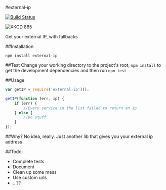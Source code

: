 #external-ip

[![Build Status](https://travis-ci.org/J-Chaniotis/external-ip.svg?branch=master)](https://travis-ci.org/J-Chaniotis/external-ip)

![XKCD 865](http://imgs.xkcd.com/comics/nanobots.png)



Get your external IP, with fallbacks



##Installation

`npm install external-ip`

##Test
Change your working directory to the project's root, `npm install` to get the development dependencies and then run `npm test`

##Usage


```javascript
var getIP = require('external-ip')();

getIP(function (err, ip) {
    if (err) {
        //Every service in the list failed to return an ip
    } else {
        //Do stuff        
    }
});

```

##Why?
No idea, really. Just another lib that gives you your external ip address

##Todo:
* Complete tests
* Document
* Clean up some mess
* Use custom urls
* ...??